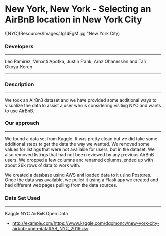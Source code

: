 # New York, New York - Selecting an AirBnB location in New York City
![NYC](Resources/Images/Jg14FgM.jpg "New York City)

### Developers
***
Leo Ramirez, Vehonti Apofka, Justin Frank, Araz Ohanessian and Tari Okoya-Koren
***
### Description
***
We took an AirBnB dataset and we have provided some additional ways to visualize the data to assist a user who is considering visiting NYC and wants to use AirBnB.

### Our approach
***
We found a data set from Kaggle.  It was pretty clean but we did take some additional steps to get the data the way we wanted.  We removed some values for listings that were not available for users, but in the dataset. We also removed listings that had not been reviewed by any previous AirBnB users. We dropped a few columns and renamed columns, ended up with about 26k rows of data to work with.  

We created a database using AWS and loaded data to it using Postgres.  Once the data was available, we pulled it using a Flask app we created and had different web pages pulling from the data sources.

### Data Set Used
***
Kaggle NYC AirBnB Open Data
* http://example.com/https://www.kaggle.com/dgomonov/new-york-city-airbnb-open-data#AB_NYC_2019.csv
